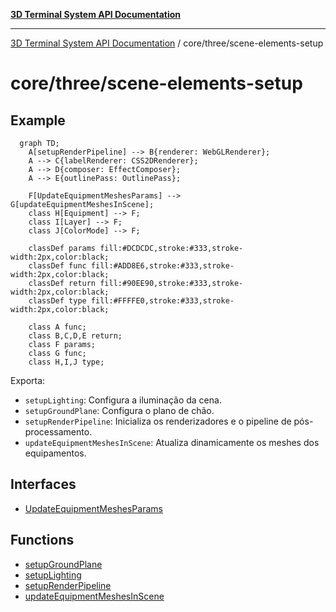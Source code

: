 [**3D Terminal System API Documentation**](../../../README.md)

***

[3D Terminal System API Documentation](../../../README.md) / core/three/scene-elements-setup

# core/three/scene-elements-setup

## Example

```mermaid
  graph TD;
    A[setupRenderPipeline] --> B{renderer: WebGLRenderer};
    A --> C{labelRenderer: CSS2DRenderer};
    A --> D{composer: EffectComposer};
    A --> E{outlinePass: OutlinePass};

    F[UpdateEquipmentMeshesParams] --> G[updateEquipmentMeshesInScene];
    class H[Equipment] --> F;
    class I[Layer] --> F;
    class J[ColorMode] --> F;

    classDef params fill:#DCDCDC,stroke:#333,stroke-width:2px,color:black;
    classDef func fill:#ADD8E6,stroke:#333,stroke-width:2px,color:black;
    classDef return fill:#90EE90,stroke:#333,stroke-width:2px,color:black;
    classDef type fill:#FFFFE0,stroke:#333,stroke-width:2px,color:black;

    class A func;
    class B,C,D,E return;
    class F params;
    class G func;
    class H,I,J type;
```

Exporta:
- `setupLighting`: Configura a iluminação da cena.
- `setupGroundPlane`: Configura o plano de chão.
- `setupRenderPipeline`: Inicializa os renderizadores e o pipeline de pós-processamento.
- `updateEquipmentMeshesInScene`: Atualiza dinamicamente os meshes dos equipamentos.

## Interfaces

- [UpdateEquipmentMeshesParams](interfaces/UpdateEquipmentMeshesParams.md)

## Functions

- [setupGroundPlane](functions/setupGroundPlane.md)
- [setupLighting](functions/setupLighting.md)
- [setupRenderPipeline](functions/setupRenderPipeline.md)
- [updateEquipmentMeshesInScene](functions/updateEquipmentMeshesInScene.md)

